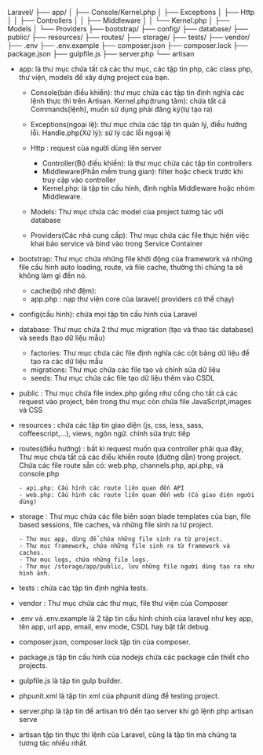 Laravel/
├── app/
│ ├── Console/Kernel.php
│ ├── Exceptions
│ ├── Http
│ │ ├── Controllers
│ │ ├── Middleware
│ │ └── Kernel.php
│ ├── Models
│ └── Providers
├── bootstrap/
├── config/
├── database/
├── public/
├── resources/
├── routes/
├── storage/
├── tests/
├── vendor/
├── .env
├── .env.example
├── composer.json
├── composer.lock
├── package.json
├── gulpfile.js
├── server.php
└── artisan

- app: là thư mục chứa tất cả các thư mục, các tập tin php, các class php, thư viện, models để xây dựng project của bạn.

  - Console(bản điều khiển): thư mục chứa các tập tin định nghĩa các lệnh thực thi trên Artisan.
    Kernel.php(trung tâm): chứa tất cả Commands(lệnh), muốn sử dụng phải đăng ký(tự tạo ra)

  - Exceptions(ngoại lệ): thư mục chứa các tập tin quản lý, điều hướng lỗi.
    Handle.php(Xử lý): sử lý các lỗi ngoại lệ

  - Http : request của người dùng lên server

    - Controller(Bộ điều khiển): là thư mục chứa các tập tin controllers
    - Middleware(Phần mềm trung gian): filter hoặc check trước khi truy cập vào controller
    - Kernel.php: là tập tin cấu hình, định nghĩa Middleware hoặc nhóm Middleware.

  - Models: Thư mục chứa các model của project tương tác với database

  - Providers(Các nhà cung cấp): Thư mục chứa các file thực hiện việc khai báo service và bind vào trong Service Container

- bootstrap: Thư mục chứa những file khởi động của framework và những file cấu hình auto loading, route, và file cache, thường thì chúng ta sẽ không làm gì đến nó.

  - cache(bộ nhớ đệm):
  - app.php : nạp thư viện core của laravel( providers có thể chạy)

- config(cấu hình): chứa mọi tập tin cấu hình của Laravel

- database: Thư mục chứa 2 thư mục migration (tạo và thao tác database) và seeds (tạo dữ liệu mẫu)

  - factories: Thư mục chứa các file định nghĩa các cột bảng dữ liệu để tạo ra các dữ liệu mẫu
  - migrations: Thư mục chứa các file tạo và chỉnh sửa dữ liệu
  - seeds: Thư mục chứa các file tạo dữ liệu thêm vào CSDL

- public : Thư mục chứa file index.php giống như cổng cho tất cả các request vào project, bên trong thư mục còn chứa file JavaScript,images và CSS

- resources : chứa các tập tin giao diện (js, css, less, sass, coffeescript,...), views, ngôn ngữ. chỉnh sửa trực tiếp

- routes(điều hướng) : bất kì request muốn qua controller phải qua đây, Thư mục chứa tất cả các điều khiển route (đường dẫn) trong project. Chứa các file route sẵn có: web.php, channels.php, api.php, và console.php

      - api.php: Cấu hình các route liên quan đến API
      - web.php: Cấu hình các route liên quan đến web (Có giao diện người dùng)

- storage : Thư mục chứa các file biên soạn blade templates của bạn, file based sessions, file caches, và những file sinh ra từ project.

      - Thư mục app, dùng để chứa những file sinh ra từ project.
      - Thư mục framework, chứa những file sinh ra từ framework và caches.
      - Thư mục logs, chứa những file logs.
      - Thư mục /storage/app/public, lưu những file người dùng tạo ra như hình ảnh.

- tests : chứa các tập tin định nghĩa tests.

- vendor : Thư mục chứa các thư mục, file thư viện của Composer

- .env và .env.example là 2 tập tin cấu hình chính của laravel như key app, tên app, url app, email, env mode, CSDL hay bật tắt debug.

- composer.json, composer.lock tập tin của composer.

- package.js tập tin cấu hình của nodejs chứa các package cần thiết cho projects.

- gulpfile.js là tập tin gulp builder.

- phpunit.xml là tập tin xml của phpunit dùng để testing project.

- server.php là tập tin để artisan trỏ đến tạo server khi gõ lệnh php artisan serve

- artisan tập tin thực thi lệnh của Laravel, cũng là tập tin mà chúng ta tương tác nhiều nhất.
